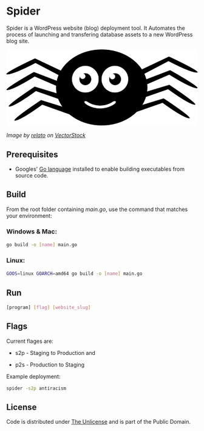 # Spider

Spider is a WordPress website (blog) deployment tool. It Automates the process of launching and transfering database assets to a new WordPress blog site.

![Spider](spider.webp)

*Image by [relato](https://www.vectorstock.com/royalty-free-vectors/vectors-by_relato) on [VectorStock](https://www.vectorstock.com)*

## Prerequisites

- Googles' [Go language](https://go.dev) installed to enable building executables from source code.

## Build

From the root folder containing *main.go*, use the command that matches your environment:

### Windows & Mac:

```bash
go build -o [name] main.go
```

### Linux:

```bash
GOOS=linux GOARCH=amd64 go build -o [name] main.go
```

## Run

```bash
[program] [flag] [website_slug]
```

## Flags

Current flages are:

- s2p - Staging to Production and

- p2s - Production to Staging

Example deployment:

```bash
spider -s2p antiracism
```

## License

Code is distributed under [The Unlicense](https://github.com/nausicaan/spider/blob/main/LICENSE.md) and is part of the Public Domain.
